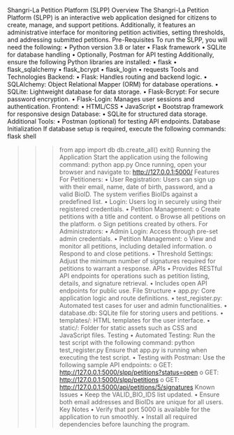 Shangri-La Petition Platform (SLPP)
Overview
The Shangri-La Petition Platform (SLPP) is an interactive web application designed for citizens
to create, manage, and support petitions. Additionally, it features an administrative interface for
monitoring petition activities, setting thresholds, and addressing submitted petitions.
Pre-Requisites
To run the SLPP, you will need the following:
• Python version 3.8 or later
• Flask framework
• SQLite for database handling
• Optionally, Postman for API testing
Additionally, ensure the following Python libraries are installed:
• flask
• flask_sqlalchemy
• flask_bcrypt
• flask_login
• requests
Tools and Technologies
Backend:
• Flask: Handles routing and backend logic.
• SQLAlchemy: Object Relational Mapper (ORM) for database operations.
• SQLite: Lightweight database for data storage.
• Flask-Bcrypt: For secure password encryption.
• Flask-Login: Manages user sessions and authentication.
Frontend:
• HTML/CSS
• JavaScript
• Bootstrap framework for responsive design
Database:
• SQLite for structured data storage.
Additional Tools:
• Postman (optional) for testing API endpoints.
Database Initialization
If database setup is required, execute the following commands:
flask shell
>>> from app import db
>>> db.create_all()
>>> exit()
Running the Application
Start the application using the following command: python app.py
Once running, open your browser and navigate to: http://127.0.0.1:5000/
Features
For Petitioners:
• User Registration: Users can sign up with their email, name, date of birth, password, and
a valid BioID. The system verifies BioIDs against a predefined list.
• Login: Users log in securely using their registered credentials.
• Petition Management:
o Create petitions with a title and content.
o Browse all petitions on the platform.
o Sign petitions created by others.
For Administrators:
• Admin Login: Access through pre-set admin credentials.
• Petition Management:
o View and monitor all petitions, including detailed information.
o Respond to and close petitions.
• Threshold Settings: Adjust the minimum number of signatures required for petitions to
warrant a response.
APIs
• Provides RESTful API endpoints for operations such as petition listing, details, and
signature retrieval.
• Includes open API endpoints for public use.
File Structure
• app.py: Core application logic and route definitions.
• test_register.py: Automated test cases for user and admin functionalities.
• database.db: SQLite file for storing users and petitions.
• templates/: HTML templates for the user interface.
• static/: Folder for static assets such as CSS and JavaScript files.
Testing
• Automated Testing: Run the test script with the following command:
python test_register.py
Ensure that app.py is running when executing the test script.
• Testing with Postman: Use the following sample API endpoints:
o GET: http://127.0.0.1:5000/slpp/petitions?status=open
o GET: http://127.0.0.1:5000/slpp/petitions
o GET: http://127.0.0.1:5000/api/petitions/5/signatures
Known Issues
• Keep the VALID_BIO_IDS list updated.
• Ensure both email addresses and BioIDs are unique for all users.
Key Notes
• Verify that port 5000 is available for the application to run smoothly.
• Install all required dependencies before launching the program.
